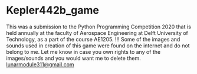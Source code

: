 # Kepler442b_game
This was a submission to the Python Programming Competition 2020 that is held annually at the faculty of Aerospace Engineering at Delft University of Technology, as a part of the course AE1205.
!!! Some of the images and sounds used in creation of this game were found on the internet and do not belong to me. 
Let me know in case you own rights to any of the images/sounds and you would want me to delete them. lunarmodule311@gmail.com
